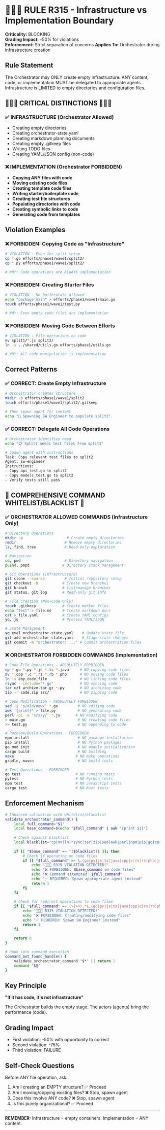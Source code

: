 # 🚨🚨🚨 RULE R315 - Infrastructure vs Implementation Boundary

**Criticality:** BLOCKING  
**Grading Impact:** -50% for violations  
**Enforcement:** Strict separation of concerns
**Applies To:** Orchestrator during infrastructure creation

## Rule Statement

The Orchestrator may ONLY create empty infrastructure. ANY content, code, or implementation MUST be delegated to appropriate agents. Infrastructure is LIMITED to empty directories and configuration files.

## 🔴🔴🔴 CRITICAL DISTINCTIONS 🔴🔴🔴

### ✅ INFRASTRUCTURE (Orchestrator Allowed)
- Creating empty directories
- Creating orchestrator-state.yaml
- Creating markdown planning documents
- Creating empty .gitkeep files
- Writing TODO files
- Creating YAML/JSON config (non-code)

### ❌ IMPLEMENTATION (Orchestrator FORBIDDEN)
- **Copying ANY files with code**
- **Moving existing code files**
- **Creating template code files**
- **Writing starter/boilerplate code**
- **Creating test file structures**
- **Populating directories with code**
- **Creating symbolic links to code**
- **Generating code from templates**

## Violation Examples

### ❌ FORBIDDEN: Copying Code as "Infrastructure"
```bash
# VIOLATION - Even for split setup
cp *.go efforts/phase1/wave1/split2/
cp *.py efforts/phase1/wave1/split2/

# WHY: Code operations are ALWAYS implementation
```

### ❌ FORBIDDEN: Creating Starter Files
```bash
# VIOLATION - No boilerplate allowed
echo "package main" > efforts/phase1/wave1/main.go
touch efforts/phase1/wave1/test.py

# WHY: Even empty code files are implementation
```

### ❌ FORBIDDEN: Moving Code Between Efforts
```bash
# VIOLATION - File operations on code
mv split1/*.js split2/
ln -s ../shared/utils.go efforts/phase1/utils.go

# WHY: All code manipulation is implementation
```

## Correct Patterns

### ✅ CORRECT: Create Empty Infrastructure
```bash
# Orchestrator creates structure
mkdir -p efforts/phase1/wave1/split2
touch efforts/phase1/wave1/split2/.gitkeep

# Then spawn agent for content
echo "🚀 Spawning SW Engineer to populate split2"
```

### ✅ CORRECT: Delegate All Code Operations
```bash
# Orchestrator identifies need
echo "📋 Split2 needs test files from split1"

# Spawn agent with instructions
Task: Copy relevant test files to split2
Agent: sw-engineer
Instructions:
- Copy api_test.go to split2
- Copy models_test.go to split2
- Verify tests still pass
```

## 🔴 COMPREHENSIVE COMMAND WHITELIST/BLACKLIST 🔴

### ✅ ORCHESTRATOR ALLOWED COMMANDS (Infrastructure Only)
```bash
# Directory Operations
mkdir -p                    # Create empty directories
rmdir                      # Remove empty directories  
ls, find, tree             # Read-only exploration

# Navigation
cd, pwd                    # Directory navigation
pushd, popd               # Directory stack management

# Git Operations (Infrastructure)
git clone --sparse         # Initial repository setup
git checkout -b           # Create new branches
git branch                # List/manage branches
git status, git log       # Read-only git info

# File Creation (Non-Code Only)
touch .gitkeep            # Create marker files
echo "text" > file.md     # Create markdown docs
cat > file.yaml           # Create YAML configs
yq, jq                    # Process YAML/JSON

# State Management
yq eval orchestrator-state.yaml    # Update state file
git add orchestrator-state.yaml    # Stage state changes
git commit -m "orchestrator: ..." # Commit orchestration files
```

### ❌ ORCHESTRATOR FORBIDDEN COMMANDS (Implementation)
```bash
# Code File Operations - ABSOLUTELY FORBIDDEN
cp *.go *.py *.js *.ts *.java     # NO copying code files
mv *.cpp *.c *.rs *.rb *.php      # NO moving code files
ln -s any_code_file               # NO linking code files
rsync --include="*.go"            # NO syncing code
tar czf archive.tar.gz *.py       # NO archiving code
zip -r code.zip src/              # NO zipping code

# Code Modification - ABSOLUTELY FORBIDDEN  
sed -i 's/old/new/' *.go         # NO editing code
awk '{print}' > file.py          # NO generating code
perl -pi -e 's/x/y/' *.js       # NO modifying code
> main.go                        # NO creating code files
>> test.py                       # NO appending to code

# Package/Build Operations - FORBIDDEN
npm install                      # NO package installation
pip install                      # NO Python packages
go mod init                      # NO module initialization
cargo build                      # NO building
make                            # NO make operations
gradle, maven                    # NO build tools

# Test Operations - FORBIDDEN
go test                         # NO running tests
pytest                          # NO Python tests
npm test                        # NO JavaScript tests
cargo test                      # NO Rust tests
```

## Enforcement Mechanism

```bash
# Enhanced validation with whitelist/blacklist
validate_orchestrator_command() {
    local full_command="$1"
    local base_command=$(echo "$full_command" | awk '{print $1}')
    
    # Check against blacklist
    local blacklist="cp|mv|ln|rsync|tar|zip|sed|awk|perl|npm|pip|go|cargo|make|gradle|maven|pytest"
    
    if [[ "$base_command" =~ ^($blacklist)$ ]]; then
        # Check if operating on code files
        if [[ "$full_command" =~ \.(go|py|js|ts|java|cpp|c|rs|rb|php|jsx|tsx|vue|swift|kt|scala|lua|dart)(\s|$) ]]; then
            echo "🚨🚨🚨 R315 VIOLATION DETECTED!"
            echo "❌ FORBIDDEN: $base_command on code files"
            echo "❌ Command attempted: $full_command"
            echo "✅ REQUIRED: Spawn appropriate agent instead"
            return 1
        fi
    fi
    
    # Check for redirect operations to code files
    if [[ "$full_command" =~ (>|>>).*\.(go|py|js|ts|java|cpp|c|rs|rb|php) ]]; then
        echo "🚨🚨🚨 R315 VIOLATION DETECTED!"
        echo "❌ FORBIDDEN: Creating/modifying code files"
        echo "✅ REQUIRED: Spawn SW Engineer instead"
        return 1
    fi
    
    return 0
}

# Hook into command execution
command_not_found_handle() {
    validate_orchestrator_command "$*" || return 1
    command "$@"
}
```

## Key Principle

**"If it has code, it's not infrastructure"**

The Orchestrator builds the empty stage. The actors (agents) bring the performance (code).

## Grading Impact

- First violation: -50% with opportunity to correct
- Second violation: -75% 
- Third violation: FAILURE

## Self-Check Questions

Before ANY file operation, ask:
1. Am I creating an EMPTY structure? ✅ Proceed
2. Am I moving/copying existing files? ❌ Stop, spawn agent
3. Does this involve ANY code? ❌ Stop, spawn agent
4. Is this purely organizational? ✅ Proceed

---
**REMEMBER:** Infrastructure = empty containers. Implementation = ANY content.